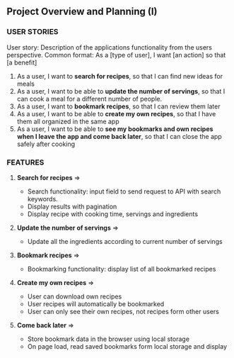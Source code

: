 ## Project Overview and Planning (I)

### USER STORIES

User story: Description of the applications functionality from the users perspective.
Common format: As a [type of user], I want [an action] so that [a benefit]

1. As a user, I want to **search for recipes**, so that I can find new ideas for meals
2. As a user, I want to be able to **update the number of servings**, so that I can cook a meal for a different number of people.
3. As a user, I want to **bookmark recipes**, so that I can review them later
4. As a user, I want to be able to **create my own recipes**, so that I have them all organized in the same app
5. As a user, I want to be able to **see my bookmarks and own recipes when I leave the app and come back later**, so that I can close the app safely after cooking

### FEATURES

1. **Search for recipes** =>

   - Search functionality: input field to send request to API with search keywords.
   - Display results with pagination
   - Display recipe with cooking time, servings and ingredients

1. **Update the number of servings** =>

   - Update all the ingredients according to current number of servings

1. **Bookmark recipes** =>

   - Bookmarking functionality: display list of all bookmarked recipes

1. **Create my own recipes** =>

   - User can download own recipes
   - User recipes will automatically be bookmarked
   - User can only see their own recipes, not recipes form other users

1. **Come back later** =>
   - Store bookmark data in the browser using local storage
   - On page load, read saved bookmarks form local storage and display
